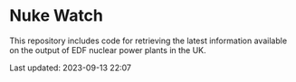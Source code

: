 # Nuke Watch

This repository includes code for retrieving the latest information available on the output of EDF nuclear power plants in the UK.

Last updated: 2023-09-13 22:07